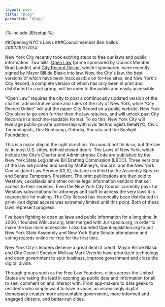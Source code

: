 ```yaml
---
layout: page
title: "Blog"
permalink: "blog/"
---
```

{% include JB/setup %}

##Opening NYC's Laws
###Councilmember Ben Kallos  
#####9/2/2014

New York City recently took exciting steps to free our laws and public information. Two bills, [Open Law](http://on.nyc.gov/1q70OBp) (prime sponsored by Council Member Brad Lander) and [City Record Online](http://on.nyc.gov/1q70YIZ), which I sponsored, were recently signed by Mayor Bill de Blasio into law. Now, the City's law, the best versions of which have been inaccessible on for-fee sites, and New York's City Record, a complete version of which has only been in print and distributed to a set group, will be open to the public and easily accessible.
 
“Open Law” requires the city to post a continuously updated version of the charter, administrative code and rules of the city of New York, while “City Record Online” will put the paper City Record on a public website. New York City plans to go even further than the law requires, and will unlock past City Records in a machine-readable format. To do this, New York City will leverage public-private partnership with civic technologists BetaNYC, Civic Technologists, Dev Bootcamp, Ontodia, Socrata and the Sunlight Foundation.  

This is a major step in the right direction. You would not think so, but the law is, in most U.S. cities, behind closed doors. The Laws of New York, which include the City’s Charter and Administrative Code are published by the New York State Legislative Bill Drafting Commission (LBDC).  Three versions of the law are printed and sold by McKinney’s, Gould’s, and the New York Consolidated Law Service (CLS), that are certified by the Assembly Speaker and Senate Temporary President.  The print publications are then sold to Westlaw, LexisNexis and other online legal information vendors that sell access to their services. Even the New York City Council currently pays for Westlaw subscriptions for attorneys and staff to access the very laws it is responsible for making. The City Record has historically been distributed in print--but digital access was extremely limited until this point. Both of these laws represent progress.

I've been fighting to open up laws and public information for a long time: In 2006, I founded WikiLaw.org, later merged with Jurispedia.org, in order to make the law more accessible. I also founded OpenLegislation.org to put New York State Assembly and New York State Senate attendance and voting records online for free for the first time. 
 
New York City's leaders deserve a great deal of credit. Mayor Bill de Blasio and City Council Speaker Melissa Mark Viverito have prioritized technology and open government to spur business, improve government and close the digital divide.
 
Through groups such as the Free Law Founders, cities across the United States are taking the lead in opening up public data and information for all to see, comment on and interact with. From app-makers to data geeks to residents who simply want to have a voice, an increasingly digital democracy creates more accountable government, more informed and engaged citizens, and better-run cities.

